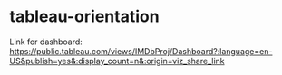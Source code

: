 # tableau-orientation

Link for dashboard: https://public.tableau.com/views/IMDbProj/Dashboard?:language=en-US&publish=yes&:display_count=n&:origin=viz_share_link

